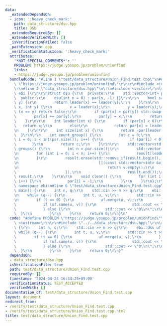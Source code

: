 ```yaml
---
data:
  _extendedDependsOn:
  - icon: ':heavy_check_mark:'
    path: data_structure/dsu.hpp
    title: DSU
  _extendedRequiredBy: []
  _extendedVerifiedWith: []
  _isVerificationFailed: false
  _pathExtension: cpp
  _verificationStatusIcon: ':heavy_check_mark:'
  attributes:
    '*NOT_SPECIAL_COMMENTS*': ''
    PROBLEM: https://judge.yosupo.jp/problem/unionfind
    links:
    - https://judge.yosupo.jp/problem/unionfind
  bundledCode: "#line 1 \"test/data_structure/Union_Find.test.cpp\"\n#define PROBLEM\
    \ \"https://judge.yosupo.jp/problem/unionfind\"\r\n\r\n#include <iostream>\r\n\
    \r\n#line 2 \"data_structure/dsu.hpp\"\n\r\n#include <vector>\r\n\r\nnamespace\
    \ ebi {\r\n\r\nstruct dsu {\r\n  private:\r\n    std::vector<int> par;\r\n\r\n\
    \  public:\r\n    dsu(int n = 0) : par(n, -1) {}\r\n\r\n    bool same(int x, int\
    \ y) {\r\n        return leader(x) == leader(y);\r\n    }\r\n\r\n    bool merge(int\
    \ x, int y) {\r\n        x = leader(x);\r\n        y = leader(y);\r\n        if\
    \ (x == y) return false;\r\n        if (par[x] > par[y]) std::swap(x, y);\r\n\
    \        par[x] += par[y];\r\n        par[y] = x;\r\n        return true;\r\n\
    \    }\r\n\r\n    int leader(int x) {\r\n        if (par[x] < 0)\r\n         \
    \   return x;\r\n        else\r\n            return par[x] = leader(par[x]);\r\
    \n    }\r\n\r\n    int size(int x) {\r\n        return -par[leader(x)];\r\n  \
    \  }\r\n\r\n    int count_group() {\r\n        int c = 0;\r\n        for (int\
    \ i = 0; i < int(par.size()); i++) {\r\n            if (par[i] < 0) c++;\r\n \
    \       }\r\n        return c;\r\n    }\r\n\r\n    std::vector<std::vector<int>>\
    \ groups() {\r\n        int n = par.size();\r\n        std::vector result(n, std::vector<int>());\r\
    \n        for (int i = 0; i < n; i++) {\r\n            result[leader(i)].emplace_back(i);\r\
    \n        }\r\n        result.erase(std::remove_if(result.begin(), result.end(),\r\
    \n                                    [](const std::vector<int> &v) -> bool {\r\
    \n                                        return v.empty();\r\n              \
    \                      }),\r\n                     result.end());\r\n        return\
    \ result;\r\n    }\r\n\r\n    void clear() {\r\n        for (int i = 0; i < int(par.size());\
    \ i++) {\r\n            par[i] = -1;\r\n        }\r\n    }\r\n};\r\n\r\n}  //\
    \ namespace ebi\n#line 6 \"test/data_structure/Union_Find.test.cpp\"\n\r\nint\
    \ main() {\r\n    int n, q;\r\n    std::cin >> n >> q;\r\n    ebi::dsu uf(n);\r\
    \n    while (q--) {\r\n        int t, u, v;\r\n        std::cin >> t >> u >> v;\r\
    \n        if (t == 0) {\r\n            uf.merge(u, v);\r\n        } else {\r\n\
    \            if (uf.same(u, v)) {\r\n                std::cout << \"1\\n\";\r\n\
    \            } else {\r\n                std::cout << \"0\\n\";\r\n          \
    \  }\r\n        }\r\n    }\r\n    return 0;\r\n}\n"
  code: "#define PROBLEM \"https://judge.yosupo.jp/problem/unionfind\"\r\n\r\n#include\
    \ <iostream>\r\n\r\n#include \"../../data_structure/dsu.hpp\"\r\n\r\nint main()\
    \ {\r\n    int n, q;\r\n    std::cin >> n >> q;\r\n    ebi::dsu uf(n);\r\n   \
    \ while (q--) {\r\n        int t, u, v;\r\n        std::cin >> t >> u >> v;\r\n\
    \        if (t == 0) {\r\n            uf.merge(u, v);\r\n        } else {\r\n\
    \            if (uf.same(u, v)) {\r\n                std::cout << \"1\\n\";\r\n\
    \            } else {\r\n                std::cout << \"0\\n\";\r\n          \
    \  }\r\n        }\r\n    }\r\n    return 0;\r\n}"
  dependsOn:
  - data_structure/dsu.hpp
  isVerificationFile: true
  path: test/data_structure/Union_Find.test.cpp
  requiredBy: []
  timestamp: '2024-04-24 16:34:25+09:00'
  verificationStatus: TEST_ACCEPTED
  verifiedWith: []
documentation_of: test/data_structure/Union_Find.test.cpp
layout: document
redirect_from:
- /verify/test/data_structure/Union_Find.test.cpp
- /verify/test/data_structure/Union_Find.test.cpp.html
title: test/data_structure/Union_Find.test.cpp
---
```

